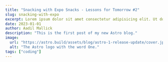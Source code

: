 ```yaml
---
title: "Snacking with Expo Snacks - Lessons for Tomorrow #2"
slug: snacking-with-expo
excerpt: Lorem ipsum dolor sit amet consectetur adipisicing elit. Ut doloribus deserunt, facilis rerum quasi magnam! Est praesentium accusantium beatae facilis libero, culpa distinctio nobis illum maiores vel, repellendus fuga dignissimos quaerat quo dolor quia ea expedita reprehenderit provident quos ab deleniti nemo enim nihil? Id alias praesentium, commodi fugit vitae nobis voluptate perspiciatis, error, laudantium deleniti perferendis soluta itaque animi? Tenetur ipsa impedit, quam qui nemo dolor necessitatibus deleniti dolore!
date: 2023-01-01
author: Aadil Mallick
description: "This is the first post of my new Astro blog."
image:
  url: "https://astro.build/assets/blog/astro-1-release-update/cover.jpeg"
  alt: "The Astro logo with the word One."
tags: ["coding"]
---
```

